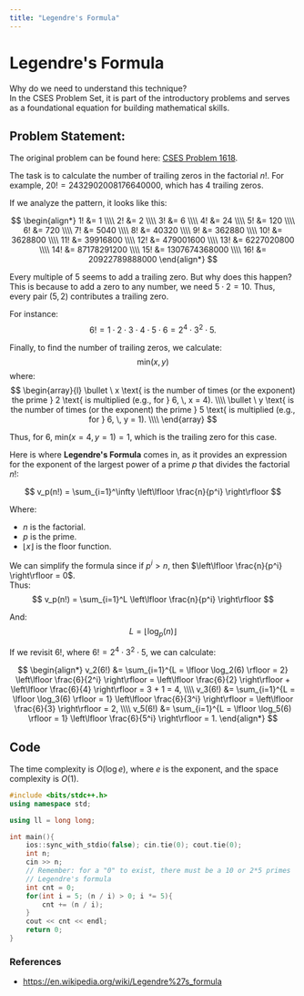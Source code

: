 ```yaml
---
title: "Legendre's Formula"
---
```


# Legendre's Formula

Why do we need to understand this technique?  
In the CSES Problem Set, it is part of the introductory problems and serves as a foundational equation for building mathematical skills.

## Problem Statement:
The original problem can be found here: [CSES Problem 1618](https://cses.fi/problemset/task/1618/).

The task is to calculate the number of trailing zeros in the factorial $n!$. For example, $20! = 2432902008176640000$, which has 4 trailing zeros.

If we analyze the pattern, it looks like this:

$$
\begin{align*}
1! &= 1 \\\\
2! &= 2 \\\\
3! &= 6 \\\\
4! &= 24 \\\\
5! &= 120 \\\\
6! &= 720 \\\\
7! &= 5040 \\\\
8! &= 40320 \\\\
9! &= 362880 \\\\
10! &= 3628800 \\\\
11! &= 39916800 \\\\
12! &= 479001600 \\\\
13! &= 6227020800 \\\\
14! &= 87178291200 \\\\
15! &= 1307674368000 \\\\
16! &= 20922789888000
\end{align*}
$$

Every multiple of 5 seems to add a trailing zero. But why does this happen?  
This is because to add a zero to any number, we need $5 \cdot 2 = 10$. Thus, every pair $(5, 2)$ contributes a trailing zero.

For instance:  
$$6! = 1 \cdot 2 \cdot 3 \cdot 4 \cdot 5 \cdot 6 = 2^4 \cdot 3^2 \cdot 5.$$

Finally, to find the number of trailing zeros, we calculate: 
$$\text{min}(x, y)$$
where:
$$
\begin{array}{l}
\bullet \ x \text{ is the number of times (or the exponent) the prime } 2 \text{ is multiplied (e.g., for } 6, \, x = 4). \\\\
\bullet \ y \text{ is the number of times (or the exponent) the prime } 5 \text{ is multiplied (e.g., for } 6, \, y = 1). \\\\
\end{array}
$$

Thus, for $6$, $\text{min}(x=4, y=1) = 1$, which is the trailing zero for this case.

Here is where **Legendre's Formula** comes in, as it provides an expression for the exponent of the largest power of a prime $p$ that divides the factorial $n!$:

$$
v_p(n!) = \sum_{i=1}^\infty \left\lfloor \frac{n}{p^i} \right\rfloor
$$

Where:
- $n$ is the factorial.
- $p$ is the prime.
- $\lfloor x \rfloor$ is the floor function.

We can simplify the formula since if $p^i > n$, then $\left\lfloor \frac{n}{p^i} \right\rfloor = 0$.  
Thus:
$$
v_p(n!) = \sum_{i=1}^L \left\lfloor \frac{n}{p^i} \right\rfloor
$$

And:
$$
L = \lfloor \log_p(n) \rfloor
$$

If we revisit $6!$, where $6! = 2^4 \cdot 3^2 \cdot 5$, we can calculate:

$$
\begin{align*}
v_2(6!) &= \sum_{i=1}^{L = \lfloor \log_2(6) \rfloor = 2} \left\lfloor \frac{6}{2^i} \right\rfloor = \left\lfloor \frac{6}{2} \right\rfloor + \left\lfloor \frac{6}{4} \right\rfloor = 3 + 1 = 4, \\\\
v_3(6!) &= \sum_{i=1}^{L = \lfloor \log_3(6) \rfloor = 1} \left\lfloor \frac{6}{3^i} \right\rfloor = \left\lfloor \frac{6}{3} \right\rfloor = 2, \\\\
v_5(6!) &= \sum_{i=1}^{L = \lfloor \log_5(6) \rfloor = 1} \left\lfloor \frac{6}{5^i} \right\rfloor = 1.
\end{align*}
$$

## Code
The time complexity is $O(\log e)$, where $e$ is the exponent, and the space complexity is $O(1)$.

```cpp
#include <bits/stdc++.h>
using namespace std;

using ll = long long;

int main(){
    ios::sync_with_stdio(false); cin.tie(0); cout.tie(0);
    int n;
    cin >> n;
    // Remember: for a "0" to exist, there must be a 10 or 2*5 primes
    // Legendre's formula
    int cnt = 0;
    for(int i = 5; (n / i) > 0; i *= 5){
        cnt += (n / i);
    }
    cout << cnt << endl;
    return 0;
}
```


### References
* https://en.wikipedia.org/wiki/Legendre%27s_formula


